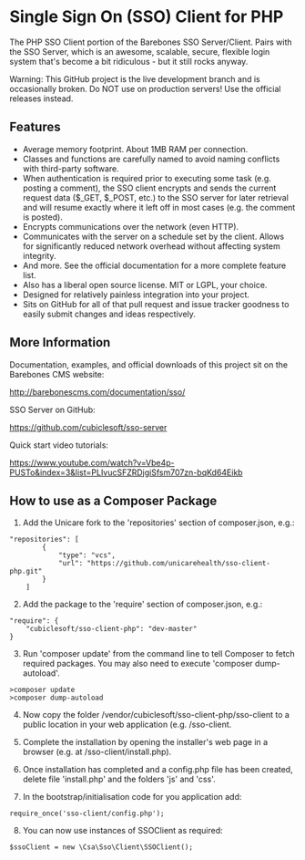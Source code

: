 Single Sign On (SSO) Client for PHP
===================================

The PHP SSO Client portion of the Barebones SSO Server/Client.  Pairs with the SSO Server, which is an awesome, scalable, secure, flexible login system that's become a bit ridiculous - but it still rocks anyway.

Warning:  This GitHub project is the live development branch and is occasionally broken.  Do NOT use on production servers!  Use the official releases instead.

Features
--------

* Average memory footprint.  About 1MB RAM per connection.
* Classes and functions are carefully named to avoid naming conflicts with third-party software.
* When authentication is required prior to executing some task (e.g. posting a comment), the SSO client encrypts and sends the current request data ($_GET, $_POST, etc.) to the SSO server for later retrieval and will resume exactly where it left off in most cases (e.g. the comment is posted).
* Encrypts communications over the network (even HTTP).
* Communicates with the server on a schedule set by the client.  Allows for significantly reduced network overhead without affecting system integrity.
* And more.  See the official documentation for a more complete feature list.
* Also has a liberal open source license.  MIT or LGPL, your choice.
* Designed for relatively painless integration into your project.
* Sits on GitHub for all of that pull request and issue tracker goodness to easily submit changes and ideas respectively.

More Information
----------------

Documentation, examples, and official downloads of this project sit on the Barebones CMS website:

http://barebonescms.com/documentation/sso/

SSO Server on GitHub:

https://github.com/cubiclesoft/sso-server

Quick start video tutorials:

https://www.youtube.com/watch?v=Vbe4p-PUSTo&index=3&list=PLIvucSFZRDjgiSfsm707zn-bqKd64Eikb

How to use as a Composer Package
--------------------------------
1) Add the Unicare fork to the 'repositories' section of composer.json, e.g.:
```
"repositories": [
		{			
            "type": "vcs",
            "url": "https://github.com/unicarehealth/sso-client-php.git"
        }
    ]
```
2) Add the package to the 'require' section of composer.json, e.g.:
```
"require": {
	"cubiclesoft/sso-client-php": "dev-master"
}
```
3) Run 'composer update' from the command line to tell Composer to fetch required packages. You may also need to execute 'composer dump-autoload'.
```
>composer update
>composer dump-autoload
```

4) Now copy the folder /vendor/cubiclesoft/sso-client-php/sso-client to a public location in your web application (e.g. <application-root>/sso-client.

5) Complete the installation by opening the installer's web page in a browser (e.g. at <your-domain>/sso-client/install.php).

6) Once installation has completed and a config.php file has been created, delete file 'install.php' and the folders 'js' and 'css'.

7) In the bootstrap/initialisation code for you application add:
```
require_once('sso-client/config.php');
```
8) You can now use instances of SSOClient as required:
```
$ssoClient = new \Csa\Sso\Client\SSOClient();
```


